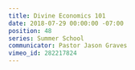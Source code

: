 ```yaml
---
title: Divine Economics 101
date: 2018-07-29 00:00:00 -07:00
position: 48
series: Summer School
communicator: Pastor Jason Graves
vimeo_id: 282217824
---
```


